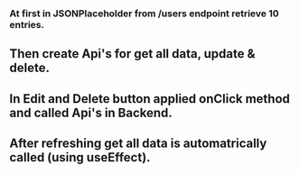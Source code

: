 ### At first in JSONPlaceholder from /users endpoint retrieve 10 entries.
## Then create Api's for get all data, update & delete.
## In Edit and Delete button applied onClick method and called Api's in Backend.
## After refreshing get all data is automatrically called (using useEffect).
